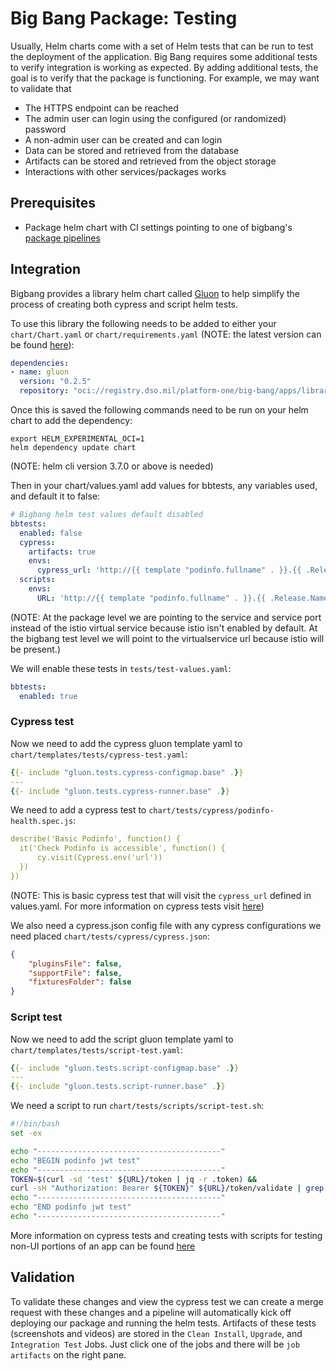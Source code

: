 # Big Bang Package: Testing

Usually, Helm charts come with a set of Helm tests that can be run to test the deployment of the application.  Big Bang requires some additional tests to verify integration is working as expected.  By adding additional tests, the goal is to verify that the package is functioning.  For example, we may want to validate that

- The HTTPS endpoint can be reached
- The admin user can login using the configured (or randomized) password
- A non-admin user can be created and can login
- Data can be stored and retrieved from the database
- Artifacts can be stored and retrieved from the object storage
- Interactions with other services/packages works

## Prerequisites

- Package helm chart with CI settings pointing to one of bigbang's [package pipelines](https://repo1.dso.mil/platform-one/big-bang/bigbang/-/blob/ci-integration-doc/docs/developer/package-integration/package-integration-pipeline.md)

## Integration

Bigbang provides a library helm chart called [Gluon](https://repo1.dso.mil/platform-one/big-bang/apps/library-charts/gluon) to help simplify the process of creating both cypress and script helm tests.

To use this library the following needs to be added to either your `chart/Chart.yaml` or `chart/requirements.yaml` (NOTE: the latest version can be found [here](https://repo1.dso.mil/platform-one/big-bang/apps/library-charts/gluon/-/tags)):
```yaml
dependencies:
- name: gluon
  version: "0.2.5"
  repository: "oci://registry.dso.mil/platform-one/big-bang/apps/library-charts/gluon"
```
Once this is saved the following commands need to be run on your helm chart to add the dependency:
```
export HELM_EXPERIMENTAL_OCI=1
helm dependency update chart
```
(NOTE: helm cli version 3.7.0 or above is needed)

Then in your chart/values.yaml add values for bbtests, any variables used, and default it to false:
```yaml
# Bigbang helm test values default disabled
bbtests:
  enabled: false
  cypress:
    artifacts: true
    envs:
      cypress_url: 'http://{{ template "podinfo.fullname" . }}.{{ .Release.Namespace }}.svc.cluster.local:{{ .Values.service.externalPort }}'
  scripts:
    envs:
      URL: 'http://{{ template "podinfo.fullname" . }}.{{ .Release.Namespace }}.svc.cluster.local:{{ .Values.service.externalPort }}'
```
(NOTE: At the package level we are pointing to the service and service port instead of the istio virtual service because istio isn't enabled by default. At the bigbang test level we will point to the virtualservice url because istio will be present.)

We will enable these tests in `tests/test-values.yaml`:
```yaml
bbtests:
  enabled: true
```
### Cypress test
Now we need to add the cypress gluon template yaml to `chart/templates/tests/cypress-test.yaml`:
```yaml
{{- include "gluon.tests.cypress-configmap.base" .}}
---
{{- include "gluon.tests.cypress-runner.base" .}}
```

We need to add a cypress test to `chart/tests/cypress/podinfo-health.spec.js`:

```yaml
describe('Basic Podinfo', function() {
  it('Check Podinfo is accessible', function() {
      cy.visit(Cypress.env('url'))
  })
})
```
(NOTE: This is basic cypress test that will visit the `cypress_url` defined in values.yaml. For more information on cypress tests visit [here](https://docs.cypress.io/guides/overview/why-cypress#In-a-nutshell))

We also need a cypress.json config file with any cypress configurations we need placed `chart/tests/cypress/cypress.json`:

```json
{
    "pluginsFile": false,
    "supportFile": false,
    "fixturesFolder": false
}  
```
### Script test
Now we need to add the script gluon template yaml to `chart/templates/tests/script-test.yaml`:
```yaml
{{- include "gluon.tests.script-configmap.base" .}}
---
{{- include "gluon.tests.script-runner.base" .}}
```

We need a script to run `chart/tests/scripts/script-test.sh`:
```bash
#!/bin/bash
set -ex

echo "-----------------------------------------"
echo "BEGIN podinfo jwt test"
echo "-----------------------------------------"
TOKEN=$(curl -sd 'test' ${URL}/token | jq -r .token) &&
curl -sH "Authorization: Bearer ${TOKEN}" ${URL}/token/validate | grep test
echo "-----------------------------------------"
echo "END podinfo jwt test"
echo "-----------------------------------------"
```

More information on cypress tests and creating tests with scripts for testing non-UI portions of an app can be found [here](https://repo1.dso.mil/platform-one/big-bang/apps/library-charts/gluon/-/blob/master/docs/bb-tests.md)

## Validation

To validate these changes and view the cypress test we can create a merge request with these changes and a pipeline will automatically kick off deploying our package and running the helm tests. Artifacts of these tests (screenshots and videos) are stored in the `Clean Install`, `Upgrade`, and `Integration Test` Jobs. Just click one of the jobs and there will be `job artifacts` on the right pane.
